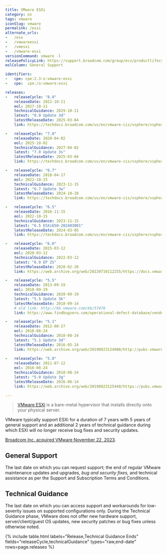 ```yaml
---
title: VMware ESXi
category: os
tags: vmware
iconSlug: vmware
permalink: /esxi
alternate_urls:
-   /esx
-   /vmwareesxi
-   /vmesxi
-   /vmware-esxi
versionCommand: vmware -l
releasePolicyLink: https://support.broadcom.com/group/ecx/productlifecycle
eolColumn: General Support

identifiers:
-   cpe: cpe:2.3:o:vmware:esxi
-   cpe:  cpe:/o:vmware:esxi

releases:
-   releaseCycle: "8.0"
    releaseDate: 2022-10-11
    eol: 2027-10-11
    technicalGuidance: 2029-10-11
    latest: "8.0 Update 3d"
    latestReleaseDate: 2025-03-04
    link: https://techdocs.broadcom.com/us/en/vmware-cis/vsphere/vsphere/8-0/release-notes/esxi-update-and-patch-release-notes/vsphere-esxi-80u3d-release-notes.html

-   releaseCycle: "7.0"
    releaseDate: 2020-04-02
    eol: 2025-10-02
    technicalGuidance: 2027-04-02
    latest: "7.0 Update 3s"
    latestReleaseDate: 2025-03-04
    link: https://techdocs.broadcom.com/us/en/vmware-cis/vsphere/vsphere/7-0/release-notes/esxi-update-and-patch-release-notes/vsphere-esxi-70u3s-release-notes.html

-   releaseCycle: "6.7"
    releaseDate: 2018-04-17
    eol: 2022-10-15
    technicalGuidance: 2023-11-15
    latest: "6.7 Update 3w"
    latestReleaseDate: 2024-10-28
    link: https://techdocs.broadcom.com/us/en/vmware-cis/vsphere/vsphere/6-7/release-notes/vcenter-server-update-and-patch-releases.html

-   releaseCycle: "6.5"
    releaseDate: 2016-11-15
    eol: 2022-10-15
    technicalGuidance: 2023-11-15
    latest: "6.5 ESXi650-202403001"
    latestReleaseDate: 2024-03-05
    link: https://techdocs.broadcom.com/us/en/vmware-cis/vsphere/vsphere/6-5/release-notes.html

-   releaseCycle: "6.0"
    releaseDate: 2015-03-12
    eol: 2020-03-12
    technicalGuidance: 2022-03-12
    latest: "6.0 EP 25"
    latestReleaseDate: 2020-02-20
    link: https://web.archive.org/web/20220710112255/https://docs.vmware.com/en/VMware-vSphere/6.0/rn/esxi600-202002001.html

-   releaseCycle: "5.5"
    releaseDate: 2013-09-19
    eol: 2018-09-19
    technicalGuidance: 2020-09-19
    latest: "5.5 Update 3k"
    latestReleaseDate: 2018-09-14
    # old link: http://kb.vmware.com/kb/57478
    link: https://www.findbugzero.com/operational-defect-database/vendors/vmware/defects/57478

-   releaseCycle: "5.1"
    releaseDate: 2012-08-27
    eol: 2016-08-24
    technicalGuidance: 2018-08-24
    latest: "5.1 Update 3d"
    latestReleaseDate: 2016-05-24
    link: https://web.archive.org/web/20190923124908/http://pubs.vmware.com/Release_Notes/en/vsphere/51/vsphere-vcenter-server-51u3d-release-notes.html
    
-   releaseCycle: "5.0"
    releaseDate: 2011-07-12
    eol: 2016-08-24
    technicalGuidance: 2018-08-24
    latest: "5.0 Update 3g"
    latestReleaseDate: 2016-06-14
    link: https://web.archive.org/web/20190923125449/https://pubs.vmware.com/Release_Notes/en/vsphere/50/vsp_vc50_u3g_rel_notes.html

---
```


> [VMware ESXi](https://www.vmware.com/products/esxi-and-esx.html) is a bare-metal hypervisor that
> installs directly onto your physical server.

VMware typically support ESXi for a duration of 7 years with 5 years of general support and an
additional 2 years of technical guidance during which ESXi will no longer receive bug fixes and
security updates.

[Broadcom Inc. acquired VMware November 22, 2023](https://investors.broadcom.com/news-releases/news-release-details/broadcom-completes-acquisition-vmware).

## General Support

The last date on which you can request support; the end of regular VMware maintenance updates and
upgrades, _bug and security fixes,_ and technical assistance as per the Support and Subscription
Terms and Conditions.

## Technical Guidance

The last date on which you can access support and workarounds for low-severity issues on supported
configurations only. During the Technical Guidance phase, VMware does not offer new hardware
support, server/client/guest OS updates, new security patches or bug fixes unless otherwise noted.

{% include table.html
labels="Release,Technical Guidance Ends"
fields="releaseCycle,technicalGuidance"
types="raw,end-date"
rows=page.releases %}
